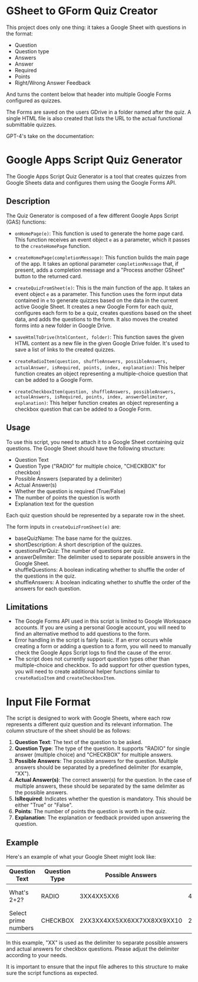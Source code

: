 # GSheet to GForm Quiz Creator
This project does only one thing: it takes a Google Sheet with questions in the format:
- Question
- Question type
- Answers
- Answer
- Required
- Points
- Right/Wrong Answer Feedback

And turns the content below that header into multiple Google Forms configured as quizzes.

The Forms are saved on the users GDrive in a folder named after the quiz. A single HTML file is also created that lists the URL to the actual functional submittable quizzes.

GPT-4's take on the documentation:
# Google Apps Script Quiz Generator

The Google Apps Script Quiz Generator is a tool that creates quizzes from Google Sheets data and configures them using the Google Forms API.

## Description

The Quiz Generator is composed of a few different Google Apps Script (GAS) functions:

- `onHomePage(e)`: This function is used to generate the home page card. This function receives an event object `e` as a parameter, which it passes to the `createHomePage` function.

- `createHomePage(completionMessage)`: This function builds the main page of the app. It takes an optional parameter `completionMessage` that, if present, adds a completion message and a "Process another GSheet" button to the returned card.

- `createQuizFromSheet(e)`: This is the main function of the app. It takes an event object `e` as a parameter. This function uses the form input data contained in `e` to generate quizzes based on the data in the current active Google Sheet. It creates a new Google Form for each quiz, configures each form to be a quiz, creates questions based on the sheet data, and adds the questions to the form. It also moves the created forms into a new folder in Google Drive.

- `saveHtmlToDrive(htmlContent, folder)`: This function saves the given HTML content as a new file in the given Google Drive folder. It's used to save a list of links to the created quizzes.

- `createRadioItem(question, shuffleAnswers, possibleAnswers, actualAnswer, isRequired, points, index, explanation)`: This helper function creates an object representing a multiple-choice question that can be added to a Google Form.

- `createCheckboxItem(question, shuffleAnswers, possibleAnswers, actualAnswers, isRequired, points, index, answerDelimiter, explanation)`: This helper function creates an object representing a checkbox question that can be added to a Google Form.

## Usage

To use this script, you need to attach it to a Google Sheet containing quiz questions. The Google Sheet should have the following structure:

- Question Text
- Question Type ("RADIO" for multiple choice, "CHECKBOX" for checkbox)
- Possible Answers (separated by a delimiter)
- Actual Answer(s)
- Whether the question is required (True/False)
- The number of points the question is worth
- Explanation text for the question

Each quiz question should be represented by a separate row in the sheet.

The form inputs in `createQuizFromSheet(e)` are:

- baseQuizName: The base name for the quizzes.
- shortDescription: A short description of the quizzes.
- questionsPerQuiz: The number of questions per quiz.
- answerDelimiter: The delimiter used to separate possible answers in the Google Sheet.
- shuffleQuestions: A boolean indicating whether to shuffle the order of the questions in the quiz.
- shuffleAnswers: A boolean indicating whether to shuffle the order of the answers for each question.

## Limitations

- The Google Forms API used in this script is limited to Google Workspace accounts. If you are using a personal Google account, you will need to find an alternative method to add questions to the form.
- Error handling in the script is fairly basic. If an error occurs while creating a form or adding a question to a form, you will need to manually check the Google Apps Script logs to find the cause of the error.
- The script does not currently support question types other than multiple-choice and checkbox. To add support for other question types, you will need to create additional helper functions similar to `createRadioItem` and `createCheckboxItem`.

# Input File Format

The script is designed to work with Google Sheets, where each row represents a different quiz question and its relevant information. The column structure of the sheet should be as follows:

1. **Question Text**: The text of the question to be asked.
2. **Question Type**: The type of the question. It supports "RADIO" for single answer (multiple choice) and "CHECKBOX" for multiple answers.
3. **Possible Answers**: The possible answers for the question. Multiple answers should be separated by a predefined delimiter (for example, "XX").
4. **Actual Answer(s)**: The correct answer(s) for the question. In the case of multiple answers, these should be separated by the same delimiter as the possible answers.
5. **IsRequired**: Indicates whether the question is mandatory. This should be either "True" or "False".
6. **Points**: The number of points the question is worth in the quiz.
7. **Explanation**: The explanation or feedback provided upon answering the question.

## Example

Here's an example of what your Google Sheet might look like:

| Question Text        | Question Type | Possible Answers         | Actual Answer | IsRequired | Points | Explanation                    |
|----------------------|---------------|--------------------------|---------------|------------|--------|--------------------------------|
| What's 2+2?         | RADIO         | 3XX4XX5XX6               | 4             | True       | 1      | The sum of 2 and 2 is 4.       |
| Select prime numbers | CHECKBOX      | 2XX3XX4XX5XX6XX7XX8XX9XX10 | 2XX3XX5XX7    | True       | 2      | 2, 3, 5, and 7 are prime numbers. |

In this example, "XX" is used as the delimiter to separate possible answers and actual answers for checkbox questions. Please adjust the delimiter according to your needs.

It is important to ensure that the input file adheres to this structure to make sure the script functions as expected.
